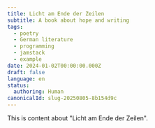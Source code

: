 ```yaml
---
title: Licht am Ende der Zeilen
subtitle: A book about hope and writing
tags:
  - poetry
  - German literature
  - programming
  - jamstack
  - example
date: 2024-01-02T00:00:00.000Z
draft: false
language: en
status:
  authoring: Human
canonicalId: slug-20250805-8b154d9c
---
```


This is content about "Licht am Ende der Zeilen".
